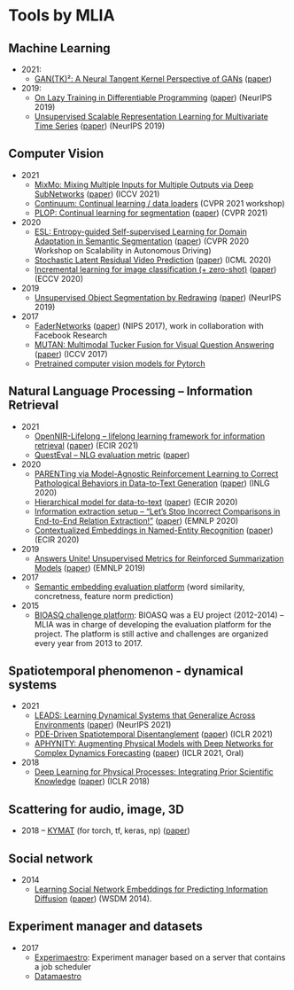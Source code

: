 # Tools by MLIA

## Machine Learning

- 2021:
  - [GAN(TK)²: A Neural Tangent Kernel Perspective of GANs](https://github.com/MLIA/gantk2) ([paper](https://arxiv.org/abs/2106.05566))
- 2019:
  - [On Lazy Training in Differentiable Programming](https://github.com/MLIA/lazy-training-CNN) ([paper](https://arxiv.org/abs/1812.07956)) (NeurIPS 2019) 
  - [Unsupervised Scalable Representation Learning for Multivariate Time Series](https://github.com/MLIA/UnsupervisedScalableRepresentationLearningTimeSeries) ([paper](https://papers.nips.cc/paper/2019/hash/53c6de78244e9f528eb3e1cda69699bb-Abstract.html)) (NeurIPS 2019)

## Computer Vision

- 2021
  - [MixMo: Mixing Multiple Inputs for Multiple Outputs via Deep SubNetworks](https://github.com/MLIA/mixmo-pytorch) ([paper](https://arxiv.org/abs/2103.06132)) (ICCV 2021) 
  - [Continuum: Continual learning / data loaders](https://github.com/MLIA/continuum) (CVPR 2021 workshop)
  - [PLOP: Continual learning for segmentation](https://github.com/MLIA/CVPR2021_PLOP) ([paper](https://arxiv.org/abs/2011.11390)) (CVPR 2021)
- 2020
  - [ESL: Entropy-guided Self-supervised Learning for Domain Adaptation in Semantic Segmentation](https://github.com/MLIA/ESL) ([paper](https://arxiv.org/abs/2006.08658)) (CVPR 2020 Workshop on Scalability in Autonomous Driving)
  - [Stochastic Latent Residual Video Prediction](https://github.com/MLIA/srvp) ([paper](https://proceedings.mlr.press/v119/franceschi20a.html)) (ICML 2020) 
  - [Incremental learning for image classification (+ zero-shot)](https://github.com/MLIA/incremental_learning.pytorch) ([paper](https://arxiv.org/abs/2004.13513)) (ECCV 2020)
- 2019
  - [Unsupervised Object Segmentation by Redrawing](https://github.com/MLIA/ReDO) ([paper](https://arxiv.org/abs/1905.13539)) (NeurIPS 2019)
- 2017
  - [FaderNetworks](https://github.com/MLIA/FaderNetworks) ([paper](https://arxiv.org/abs/1706.00409)) (NIPS 2017), work in collaboration with Facebook Research
  - [MUTAN: Multimodal Tucker Fusion for Visual Question Answering](https://github.com/MLIA/vqa.pytorch) ([paper](https://arxiv.org/abs/1705.06676)) (ICCV 2017)
  - [Pretrained computer vision models for Pytorch](https://github.com/MLIA/pretrained-models.pytorch)
  
## Natural Language Processing – Information Retrieval

- 2021
  - [OpenNIR-Lifelong – lifelong learning framework for information retrieval](https://github.com/MLIA/OpenNIR-Lifelong) ([paper](https://arxiv.org/abs/2101.06984)) (ECIR 2021)
  - [QuestEval – NLG evaluation metric](https://github.com/MLIA/QuestEval) ([paper](https://arxiv.org/abs/2104.07560))
- 2020
  - [PARENTing via Model-Agnostic Reinforcement Learning to Correct Pathological Behaviors in Data-to-Text Generation](https://github.com/MLIA/PARENTing-rl) ([paper](https://arxiv.org/abs/2010.10866)) (INLG 2020)
  - [Hierarchical model for data-to-text](https://github.com/MLIA/data-to-text-hierarchical) ([paper](https://arxiv.org/abs/1912.10011)) (ECIR 2020)
  - [Information extraction setup – “Let’s Stop Incorrect Comparisons in End-to-End Relation Extraction!”](https://github.com/MLIA/sincere) ([paper](https://arxiv.org/abs/2009.10684)) (EMNLP 2020)
  - [Contextualized Embeddings in Named-Entity Recognition](https://github.com/MLIA/contener) ([paper](https://arxiv.org/abs/2001.08053)) (ECIR 2020)
- 2019 
  - [Answers Unite! Unsupervised Metrics for Reinforced Summarization Models](https://github.com/MLIA/summa-qa) ([paper](https://arxiv.org/abs/1909.01610)) (EMNLP 2019)
- 2017 
  - [Semantic embedding evaluation platform](https://github.com/MLIA/embedding_evaluation) (word similarity, concretness, feature norm prediction)
- 2015 
  - [BIOASQ challenge platform](http://www.bioasq.org/participate/challenges): BIOASQ was a EU project (2012-2014) – MLIA was in charge of developing the evaluation platform for the project. The platform is still active and challenges are organized every year from 2013 to 2017.

## Spatiotemporal phenomenon - dynamical systems

- 2021
  - [LEADS: Learning Dynamical Systems that Generalize Across Environments](https://github.com/MLIA/LEADS) ([paper](https://arxiv.org/abs/2106.04546)) (NeurIPS 2021)
  - [PDE-Driven Spatiotemporal Disentanglement](https://github.com/MLIA/spatiotemporal_variable_separation) ([paper](https://openreview.net/forum?id=vLaHRtHvfFp)) (ICLR 2021)
  - [APHYNITY: Augmenting Physical Models with Deep Networks for Complex Dynamics Forecasting](https://github.com/MLIA/APHYNITY) ([paper](https://arxiv.org/abs/2010.04456)) (ICLR 2021, Oral)
- 2018
  - [Deep Learning for Physical Processes: Integrating Prior Scientific Knowledge](https://openreview.net/pdf?id=By4HsfWAZ) ([paper](https://arxiv.org/abs/1711.07970)) (ICLR 2018)

## Scattering for audio, image, 3D

- 2018 
  – [KYMAT](https://github.com/kymatio/kymatio) (for torch, tf, keras, np) ([paper](https://jmlr.org/papers/volume21/19-047/19-047.pdf))

## Social network

- 2014
  - [Learning Social Network Embeddings for Predicting Information Diffusion](https://github.com/ludc/social_network_diffusion_embeddings) ([paper](https://dl.acm.org/doi/10.1145/2556195.2556216)) (WSDM 2014).

## Experiment manager and datasets

- 2017
  - [Experimaestro](https://github.com/MLIA/experimaestro-python): Experiment manager based on a server that contains a job scheduler
  - [Datamaestro](https://github.com/MLIA/datamaestro)
